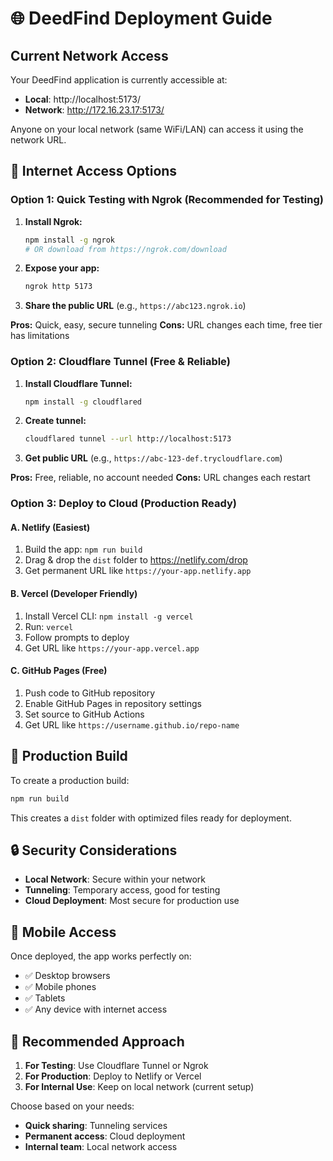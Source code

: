 # 🌐 DeedFind Deployment Guide

## Current Network Access
Your DeedFind application is currently accessible at:
- **Local**: http://localhost:5173/
- **Network**: http://172.16.23.17:5173/

Anyone on your local network (same WiFi/LAN) can access it using the network URL.

## 🚀 Internet Access Options

### Option 1: Quick Testing with Ngrok (Recommended for Testing)

1. **Install Ngrok:**
   ```bash
   npm install -g ngrok
   # OR download from https://ngrok.com/download
   ```

2. **Expose your app:**
   ```bash
   ngrok http 5173
   ```

3. **Share the public URL** (e.g., `https://abc123.ngrok.io`)

**Pros:** Quick, easy, secure tunneling
**Cons:** URL changes each time, free tier has limitations

### Option 2: Cloudflare Tunnel (Free & Reliable)

1. **Install Cloudflare Tunnel:**
   ```bash
   npm install -g cloudflared
   ```

2. **Create tunnel:**
   ```bash
   cloudflared tunnel --url http://localhost:5173
   ```

3. **Get public URL** (e.g., `https://abc-123-def.trycloudflare.com`)

**Pros:** Free, reliable, no account needed
**Cons:** URL changes each restart

### Option 3: Deploy to Cloud (Production Ready)

#### A. Netlify (Easiest)
1. Build the app: `npm run build`
2. Drag & drop the `dist` folder to https://netlify.com/drop
3. Get permanent URL like `https://your-app.netlify.app`

#### B. Vercel (Developer Friendly)
1. Install Vercel CLI: `npm install -g vercel`
2. Run: `vercel`
3. Follow prompts to deploy
4. Get URL like `https://your-app.vercel.app`

#### C. GitHub Pages (Free)
1. Push code to GitHub repository
2. Enable GitHub Pages in repository settings
3. Set source to GitHub Actions
4. Get URL like `https://username.github.io/repo-name`

## 🔧 Production Build

To create a production build:
```bash
npm run build
```

This creates a `dist` folder with optimized files ready for deployment.

## 🔒 Security Considerations

- **Local Network**: Secure within your network
- **Tunneling**: Temporary access, good for testing
- **Cloud Deployment**: Most secure for production use

## 📱 Mobile Access

Once deployed, the app works perfectly on:
- ✅ Desktop browsers
- ✅ Mobile phones
- ✅ Tablets
- ✅ Any device with internet access

## 🌟 Recommended Approach

1. **For Testing**: Use Cloudflare Tunnel or Ngrok
2. **For Production**: Deploy to Netlify or Vercel
3. **For Internal Use**: Keep on local network (current setup)

Choose based on your needs:
- **Quick sharing**: Tunneling services
- **Permanent access**: Cloud deployment
- **Internal team**: Local network access
